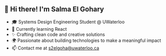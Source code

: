## 👋 Hi there! I'm Salma El Gohary
- 🎓 Systems Design Engineering Student @ UWaterloo
- 🌱 Currently learning React
- ✨ Crafting clean code and creative solutions
- 🌍 Passionate about building technologies to make a meaningful impact
- 📫 Contact me at s2elgoha@uwaterloo.ca

